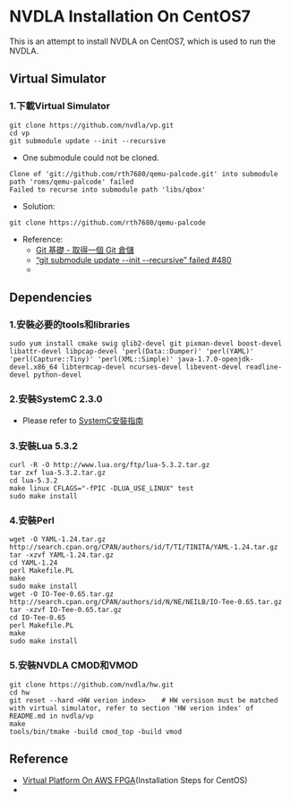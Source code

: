 # NVDLA Installation On CentOS7
This is an attempt to install NVDLA on CentOS7, which is used to run the NVDLA. 
## Virtual Simulator
### 1.下載Virtual Simulator
```
git clone https://github.com/nvdla/vp.git
cd vp
git submodule update --init --recursive
```
* One submodule could not be cloned.
```
Clone of 'git://github.com/rth7680/qemu-palcode.git' into submodule path 'roms/qemu-palcode' failed
Failed to recurse into submodule path 'libs/qbox'
```
* Solution: 
```
git clone https://github.com/rth7680/qemu-palcode
```
* Reference:
  * [Git 基礎 - 取得一個 Git 倉儲](https://git-scm.com/book/zh-tw/v2/Git-%E5%9F%BA%E7%A4%8E-%E5%8F%96%E5%BE%97%E4%B8%80%E5%80%8B-Git-%E5%80%89%E5%84%B2)
  * [“git submodule update --init --recursive” failed #480](https://github.com/riscv-collab/riscv-gnu-toolchain/issues/480)
  * 

## Dependencies
### 1.安裝必要的tools和libraries
```
sudo yum install cmake swig glib2-devel git pixman-devel boost-devel libattr-devel libpcap-devel 'perl(Data::Dumper)' 'perl(YAML)' 'perl(Capture::Tiny)' 'perl(XML::Simple)' java-1.7.0-openjdk-devel.x86_64 libtermcap-devel ncurses-devel libevent-devel readline-devel python-devel
```
### 2.安裝SystemC 2.3.0
* Please refer to [SystemC安裝指南](https://github.com/Roy-Tsai-myaccount/Tutorials/blob/main/%E3%80%90Installation%E3%80%91SystemC.md)
### 3.安裝Lua 5.3.2
```
curl -R -O http://www.lua.org/ftp/lua-5.3.2.tar.gz
tar zxf lua-5.3.2.tar.gz
cd lua-5.3.2
make linux CFLAGS="-fPIC -DLUA_USE_LINUX" test
sudo make install
```

### 4.安裝Perl
```
wget -O YAML-1.24.tar.gz http://search.cpan.org/CPAN/authors/id/T/TI/TINITA/YAML-1.24.tar.gz
tar -xzvf YAML-1.24.tar.gz
cd YAML-1.24
perl Makefile.PL
make
sudo make install
wget -O IO-Tee-0.65.tar.gz http://search.cpan.org/CPAN/authors/id/N/NE/NEILB/IO-Tee-0.65.tar.gz
tar -xzvf IO-Tee-0.65.tar.gz
cd IO-Tee-0.65
perl Makefile.PL
make
sudo make install
```


### 5.安裝NVDLA CMOD和VMOD
```
git clone https://github.com/nvdla/hw.git
cd hw
git reset --hard <HW verion index>    # HW versison must be matched with virtual simulator, refer to section 'HW verion index' of README.md in nvdla/vp
make
tools/bin/tmake -build cmod_top -build vmod
```

## Reference 
* [Virtual Platform On AWS FPGA](http://nvdla.org/vp_fpga.html)(Installation Steps for CentOS)
* 











